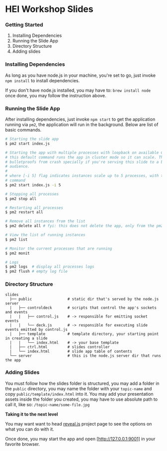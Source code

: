 HEI Workshop Slides
===

### Getting Started

1. Installing Dependencies
1. Running the Slide App
1. Directory Structure
1. Adding slides

### Installing Dependencies

As long as you have node.js in your machine, you're set to go, just invoke
`npm install` to install dependencies.

If you don't have node.js installed, you may have to: `brew install node` once
done, you may follow the instruction above.

### Running the Slide App

After installing dependencies, just invoke `npm start` to get the application
running via `pm2`, the application will run in the background. Below are list
of basic commands.

```bash
# Starting the slide app
$ pm2 start index.js

# Starting the app with multiple processes with loopback on available CPUs.
# this default command runs the app in cluster mode so it can scale. This
# bulletproofs from crash specially if you're serving this slide to a bigger
# audience.
#
# where [-i 5] flag indicates instances scale up to 5 processes, with this
# command
$ pm2 start index.js -i 5

# Stopping all processes
$ pm2 stop all

# Restarting all processes
$ pm2 restart all

# Remove all instances from the list
$ pm2 delete all # fyi: this does not delete the app, only from the pm2 list

# View the list of running instances
$ pm2 list

# Monitor the current processes that are running
$ pm2 monit

# Logs
$ pm2 logs  # display all processes logs
$ pm2 flush # empty log file
```

### Directory Structure

```
slides
  ├── public                # static dir that's served by the node.js server
  |   ├── controldeck       # scripts that control the app's sockets and events
  |   |   ├── control.js    # -> responsible for emitting socket events
  |   |   └── deck.js       # -> responsible for executing slide events emitted by control.js
  |   ├── template          # template directory, your starting point in creating a slide
  |   |   └── index.html    # -> your base template
  |   ├── ctrl.html         # slides controller
  |   └── index.html        # slide app table of contents
  └── server                # this is the node.js server dir that runs the app
```

### Adding Slides

You must follow how the slides folder is structured, you may add a folder
in the `public` directory, you may name the folder with your `topic-name` and
copy `public/template/index.html` into it. You may add your presentation assets
inside the folder you created, you may have to use absolute path to call it,
like so: `/topic-name/some-file.jpg`

**Taking it to the next level**

You may want want to head [reveal.js](https://github.com/hakimel/reveal.js/blob/master/README.md)
project page to see the options on what you can do with it.

Once done, you may start the app and open [http://127.0.0.1:9001] in your
favorite browser.
